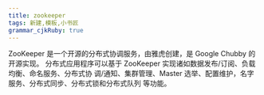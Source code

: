 ```yaml
---
title: zookeeper
tags: 新建,模板,小书匠
grammar_cjkRuby: true
---
```



 ZooKeeper 是一个开源的分布式协调服务，由雅虎创建，是 Google Chubby 的开源实现。
分布式应用程序可以基于 ZooKeeper 实现诸如数据发布/订阅、负载均衡、命名服务、分布式协
调/通知、集群管理、Master 选举、配置维护，名字服务、分布式同步、分布式锁和分布式队列
等功能。